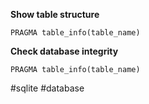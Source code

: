 **Show table structure**

```sqlite
PRAGMA table_info(table_name)
```

**Check database integrity**

```sqlite
PRAGMA table_info(table_name)
```

#sqlite #database 